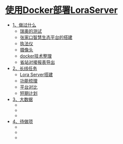 # [使用Docker部署LoraServer](SUMMARY.md)

- [1、做过什么](docker/introduction/README.md)
  - [瑞奥的测试]()
  - [张家口智慧生态平台的搭建]()
  - [执法仪]()
  - [摄像头]()
  - [docker技术整理]()
  - [省站对接报表导出]()
- [2、长线任务](docker/basic_concept/README.md)
    - [Lora Server搭建]()
    - [功能梳理]()
    - [平台对比]()
    - [短期计划]()
- [3、大数据](command/command.md)
    - []()
    - []()
    - []()
- [4、待做项](command/command.md)
    - []()
    - []()
    - []()
